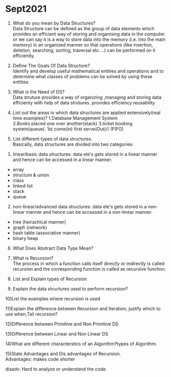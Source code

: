 # Sept2021
1) What do you mean by Data Structures?                                                                                                                                           
Data Structure can be defined as the group of data elements which provides an efficient 
way of storing and organising data in the computer.
or we can say
it is a way to store data into the memory (i.e. into the main memory) in an organized manner so
that operations (like insertion, deletion, searching, sorting, traversal etc....) can be performed on it
efficiently.

2) Define The Goals Of Data Structure?                                                                                                                                           
 Identify and develop useful mathematical entities and operations and to determine what classes of problems 
can be solved by using these entities.


3) What is the Need of DS?                                                                                                                                                       
Data struture provides a way of organizing ,managing and storing data efficienty with help
of data strutures.
provides efficiency
reusability


4) List out the areas in which data structures are applied extensively(real time examples)?                                                                                       1.Database Management System   
2.Books placed one over another(stack)
3.ticket booking system(queue). 1st come(in) first serve(Out)//  (FIFO)


5) List different types of data structures.                                                                                                                                       
Basically, data structures are divided into two categories:
     
1. linear/basic data structures: data ele's gets stored in a linear manner and hence can be accessed
in a linear manner.
- array
- structure & union
- class
- linked list
- stack
- queue

2. non-linear/advanced data structures: data ele's gets stored in a non-linear manner and hence
can be accessed in a non-linear manner.
- tree (heirachical manner)
- graph (network)
- hash table (associative manner)
- binary heap

6) What Does Abstract Data Type Mean?                                                                                                                                           

7) What is Recursion?                                                                                                                                                           
The process in which a function calls itself directly or indirectly is called recursion and 
the corresponding function is called as recursive function.

8) List and Explain types of Recursion
                                                    


9) Explain the data structures used to perform recursion?                         



10)List the examples where recursion is used



11)Explain the difference between Recursion and Iteration, justify which to use when,Tail recursion?



12)Difference between Primitive and Non Primitive DS



13)Difference between Linear and Non Linear DS


14)What are different characterstics of an Algorithm?types of Algorithm.


15)State Advantages and Dis advantages of Recursion.                                                                                                                              
Advantages:
makes code shorter

disadv:
Hard to analyze or understand the code.
